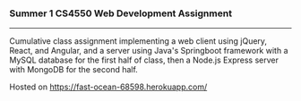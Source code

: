 ### Summer 1 CS4550 Web Development Assignment
----

Cumulative class assignment implementing a web client using jQuery, React, and Angular, and a server using Java's Springboot framework with a MySQL database for the first half of class, then a Node.js Express server with MongoDB for the second half.

Hosted on https://fast-ocean-68598.herokuapp.com/
